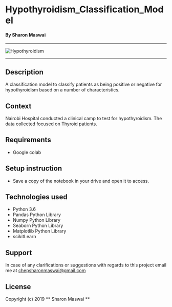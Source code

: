 # Hypothyroidism_Classification_Model
#### By Sharon Maswai



****************************************************************************************************************************
![Hypothyroidism](https://www.standardmedia.co.ke/ureport-uploads/FILE-1585825190.jpg)

****************************************************************************************************************************

## Description 
A classification model to classify patients as being positive or negative for hypothyroidism based on  a number of  characteristics.



## Context

Nairobi Hospital conducted a clinical camp to test for hypothyroidism. The data collected focused on Thyroid patients. 


## Requirements

* Google colab

## Setup instruction

* Save a copy of the notebook in your drive and open it to access.

## Technologies used
* Python 3.6
* Pandas Python Library
* Numpy Python Library
* Seaborn Python Library
* Matplotlib Python Library
* scikitLearn

## Support
In case of any clarifications or suggestions with regards to this project email me at chepsharonmaswai@gmail.com

## License
Copyright (c) 2019 ** Sharon Maswai **

